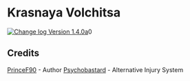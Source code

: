 # Krasnaya Volchitsa
[![Change log Version 1.4.0a](https://img.shields.io/badge/Version-1.4.0a-white?style=plastic&logo=github&labelColor=black&color=teal)](ChangeLog.md)0

## Credits
[PrinceF90](https://github.com/NikolaiF90) - Author
[Psychobastard](https://forums.bohemia.net/profile/762318-psychobastard/) - Alternative Injury System